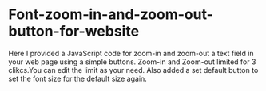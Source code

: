 # Font-zoom-in-and-zoom-out-button-for-website
Here I provided a JavaScript code for zoom-in and zoom-out a text field in your web page using a simple buttons. 
Zoom-in and Zoom-out limited for 3 clikcs.You can edit the limit as your need.
Also added a set default button to set the font size for the default size again.

